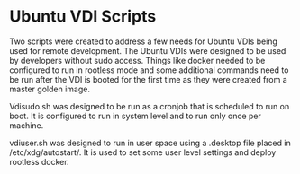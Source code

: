 # Ubuntu VDI Scripts
Two scripts were created to address a few needs for Ubuntu VDIs being used for remote development. The Ubuntu VDIs were designed to be used by developers without sudo access. Things like docker needed to be configured to run in rootless mode and some additional commands need to be run after the VDI is booted for the first time as they were created from a master golden image. 

Vdisudo.sh was designed to be run as a cronjob that is scheduled to run on boot. It is configured to run in system level and to run only once per machine.

vdiuser.sh was designed to run in user space using a .desktop file placed in /etc/xdg/autostart/. It is used to set some user level settings and deploy rootless docker.
